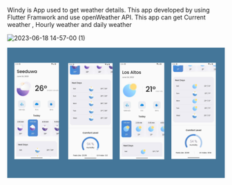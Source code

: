 Windy is App used to get weather details. 
This app developed by using Flutter Framwork and use openWeather API.
This app can get Current weather , Hourly weather and daily weather

![2023-06-18 14-57-00 (1)](https://github.com/Samindu-Denuwan/Windy/assets/86373715/e9e37456-1130-4142-a5de-015139babd8e)

![logo](https://github.com/Samindu-Denuwan/Windy/blob/main/windy.jpg)
